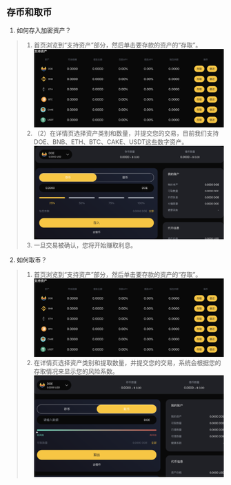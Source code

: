 ## 存币和取币

1. 如何存入加密资产？
> 1. 首页浏览到“支持资产”部分，然后单击要存款的资产的“存取”。
![如何存入加密资产!](images/01.png)
> 2. （2）在详情页选择资产类别和数量，并提交您的交易，目前我们支持DOE、BNB、ETH、BTC、CAKE、USDT这些数字资产。
![如何存入加密资产!](images/02.png)
> 3. 一旦交易被确认，您将开始赚取利息。

2. 如何取币？
> 1. 首页浏览到“支持资产”部分，然后单击要存款的资产的“存取”。
![如何存入加密资产!](images/03.png)
> 2. 在详情页选择资产类别和提取数量，并提交您的交易，系统会根据您的存取情况来显示您的风险系数。
![如何存入加密资产!](images/04.png)